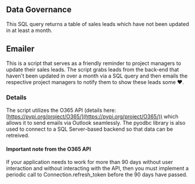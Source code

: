 ## Data Governance
This SQL query returns a table of sales leads which have not been updated in at least a month.

## Emailer
This is a script that serves as a friendly reminder to project managers to 
update their sales leads. The script grabs leads from the back-end that haven't
been updated in over a month via a SQL query and then emails the respective 
project managers to notify them to show these leads some ❤️.
### Details
The script utilizes the O365 API (details here: [https://pypi.org/project/O365/](https://pypi.org/project/O365/))
which allows it to send emails via Outlook seamlessly.
The pyodbc library is also used to connect to a SQL Server-based 
backend so that data can be retreived.

#### Important note from the O365 API
If your application needs to work for more than 90 days without 
user interaction and without interacting with the API, 
then you must implement a periodic call to Connection.refresh_token 
before the 90 days have passed.